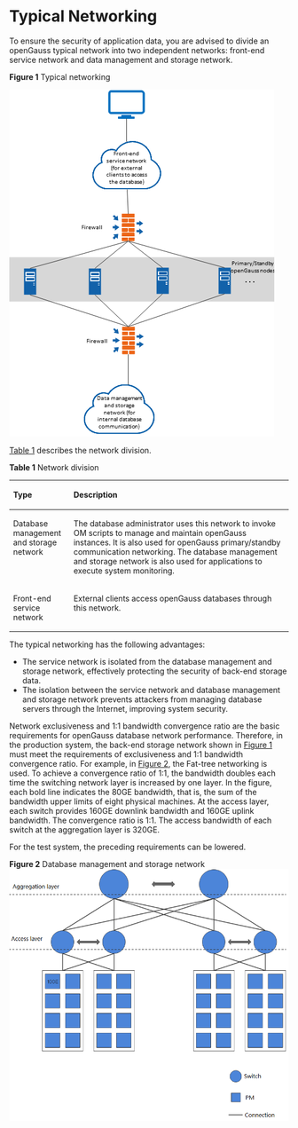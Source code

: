 # Typical Networking<a name="EN-US_CONCEPT_0251307783"></a>

To ensure the security of application data, you are advised to divide an openGauss typical network into two independent networks: front-end service network and data management and storage network.

**Figure  1**  Typical networking<a name="en-us_concept_0238166305_fig7654172218145"></a>  


![](figures/en-us_image_0253141769.png)

[Table 1](#en-us_concept_0238166305_en-us_topic_0085434654_en-us_topic_0059782024_tb80dc4a120b64f6093f63535ce9998ef)  describes the network division.

**Table  1**  Network division

<a name="en-us_concept_0238166305_en-us_topic_0085434654_en-us_topic_0059782024_tb80dc4a120b64f6093f63535ce9998ef"></a>
<table><thead align="left"><tr id="en-us_concept_0238166305_en-us_topic_0085434654_en-us_topic_0059782024_r157fdb513ba046169c041938f8315c67"><th class="cellrowborder" valign="top" width="21.62%" id="mcps1.2.3.1.1"><p id="en-us_concept_0238166305_en-us_topic_0085434654_en-us_topic_0059782024_a0eca89497f4e4f1a9a06630ed6d6342d"><a name="en-us_concept_0238166305_en-us_topic_0085434654_en-us_topic_0059782024_a0eca89497f4e4f1a9a06630ed6d6342d"></a><a name="en-us_concept_0238166305_en-us_topic_0085434654_en-us_topic_0059782024_a0eca89497f4e4f1a9a06630ed6d6342d"></a>Type</p>
</th>
<th class="cellrowborder" valign="top" width="78.38000000000001%" id="mcps1.2.3.1.2"><p id="en-us_concept_0238166305_en-us_topic_0085434654_en-us_topic_0059782024_a5f2a39fe351c4e9da8c5f8726e62f0b9"><a name="en-us_concept_0238166305_en-us_topic_0085434654_en-us_topic_0059782024_a5f2a39fe351c4e9da8c5f8726e62f0b9"></a><a name="en-us_concept_0238166305_en-us_topic_0085434654_en-us_topic_0059782024_a5f2a39fe351c4e9da8c5f8726e62f0b9"></a>Description</p>
</th>
</tr>
</thead>
<tbody><tr id="en-us_concept_0238166305_en-us_topic_0085434654_en-us_topic_0059782024_rc849bac0400340e4b0844f155986cf8e"><td class="cellrowborder" valign="top" width="21.62%" headers="mcps1.2.3.1.1 "><p id="en-us_concept_0238166305_en-us_topic_0085434654_en-us_topic_0059782024_a47067c6256d64ec9a78c551a2e408a32"><a name="en-us_concept_0238166305_en-us_topic_0085434654_en-us_topic_0059782024_a47067c6256d64ec9a78c551a2e408a32"></a><a name="en-us_concept_0238166305_en-us_topic_0085434654_en-us_topic_0059782024_a47067c6256d64ec9a78c551a2e408a32"></a>Database management and storage network</p>
</td>
<td class="cellrowborder" valign="top" width="78.38000000000001%" headers="mcps1.2.3.1.2 "><p id="en-us_concept_0238166305_p13825610164710"><a name="en-us_concept_0238166305_p13825610164710"></a><a name="en-us_concept_0238166305_p13825610164710"></a>The database administrator uses this network to invoke OM scripts to manage and maintain openGauss instances. It is also used for openGauss primary/standby communication networking. The database management and storage network is also used for applications to execute system monitoring. </p>
</td>
</tr>
<tr id="en-us_concept_0238166305_en-us_topic_0085434654_en-us_topic_0059782024_r8ce2e458c24243cd8e5035626c37982d"><td class="cellrowborder" valign="top" width="21.62%" headers="mcps1.2.3.1.1 "><p id="en-us_concept_0238166305_en-us_topic_0085434654_en-us_topic_0059782024_en-us_topic_0009209708_p760730711167"><a name="en-us_concept_0238166305_en-us_topic_0085434654_en-us_topic_0059782024_en-us_topic_0009209708_p760730711167"></a><a name="en-us_concept_0238166305_en-us_topic_0085434654_en-us_topic_0059782024_en-us_topic_0009209708_p760730711167"></a>Front-end service network</p>
</td>
<td class="cellrowborder" valign="top" width="78.38000000000001%" headers="mcps1.2.3.1.2 "><p id="en-us_concept_0238166305_en-us_topic_0085434654_en-us_topic_0059782024_a25190193e921462d9eae93aa756ef832"><a name="en-us_concept_0238166305_en-us_topic_0085434654_en-us_topic_0059782024_a25190193e921462d9eae93aa756ef832"></a><a name="en-us_concept_0238166305_en-us_topic_0085434654_en-us_topic_0059782024_a25190193e921462d9eae93aa756ef832"></a>External clients access openGauss databases through this network.</p>
</td>
</tr>
</tbody>
</table>

The typical networking has the following advantages:

-   The service network is isolated from the database management and storage network, effectively protecting the security of back-end storage data.
-   The isolation between the service network and database management and storage network prevents attackers from managing database servers through the Internet, improving system security.

Network exclusiveness and 1:1 bandwidth convergence ratio are the basic requirements for openGauss database network performance. Therefore, in the production system, the back-end storage network shown in  [Figure 1](#en-us_concept_0238166305_fig7654172218145)  must meet the requirements of exclusiveness and 1:1 bandwidth convergence ratio. For example, in  [Figure 2](#en-us_concept_0238166305_en-us_topic_0085434654_en-us_topic_0059782024_fig397545395542), the Fat-tree networking is used. To achieve a convergence ratio of 1:1, the bandwidth doubles each time the switching network layer is increased by one layer. In the figure, each bold line indicates the 80GE bandwidth, that is, the sum of the bandwidth upper limits of eight physical machines. At the access layer, each switch provides 160GE downlink bandwidth and 160GE uplink bandwidth. The convergence ratio is 1:1. The access bandwidth of each switch at the aggregation layer is 320GE.

For the test system, the preceding requirements can be lowered.

**Figure  2**  Database management and storage network<a name="en-us_concept_0238166305_en-us_topic_0085434654_en-us_topic_0059782024_fig397545395542"></a>  
<img src="figures/database-management-and-storage-network.png" title="database-management-and-storage-network" style="zoom:67%;" />

